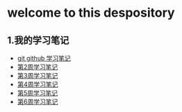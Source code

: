 # welcome to this despository
## 1.我的学习笔记
 - [git github 学习笔记](https://github.com/littleBLACKsir/summary/blob/master/Git%26Github%E5%AD%A6%E4%B9%A0%E6%8A%A5%E5%91%8A.md
)
 - [第2周学习笔记](https://github.com/littleBLACKsir/summary/blob/master/%E7%AC%AC2%E5%91%A8%E5%AD%A6%E4%B9%A0%E6%8A%A5%E5%91%8A.md
)
 - [第3周学习笔记](https://github.com/littleBLACKsir/summary/blob/master/%E7%AC%AC3%E5%91%A8%E5%AD%A6%E4%B9%A0%E6%8A%A5%E5%91%8A.md)
 - [第4周学习笔记](https://github.com/littleBLACKsir/summary/blob/master/%E7%AC%AC4%E5%91%A8%E5%AD%A6%E4%B9%A0%E6%8A%A5%E5%91%8A.md)
 - [第5周学习笔记](https://github.com/littleBLACKsir/summary/blob/master/%E7%AC%AC5%E5%91%A8%E5%AD%A6%E4%B9%A0%E6%8A%A5%E5%91%8A.md)
 - [第6周学习笔记](https://github.com/littleBLACKsir/summary/blob/master/%E7%AC%AC5%E5%91%A8%E5%AD%A6%E4%B9%A0%E6%8A%A5%E5%91%8A.md)
